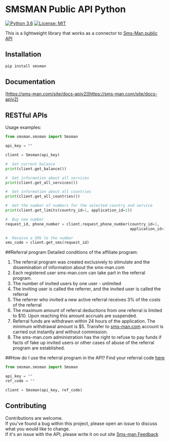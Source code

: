 # SMSMAN Public API Python
[![Python 3.6](https://img.shields.io/badge/python-3.6+-blue.svg)](https://www.python.org/downloads/release/python-360/)
[![License: MIT](https://img.shields.io/badge/License-MIT-yellow.svg)](https://opensource.org/licenses/MIT)

This is a lightweight library that works as a connector to [Sms-Man public API](https://sms-man.com/site/docs-apiv2)  
## Installation

```bash
pip install smsman
```
## Documentation  
[https://sms-man.com/site/docs-apiv2](https://sms-man.com/site/docs-apiv2)
## RESTful APIs
Usage examples:
```python
from smsman.smsman import Smsman

api_key = ""

client = Smsman(api_key)

#  Get current balance
print(client.get_balance())

#  Get information about all services
print(client.get_all_services())

#  Get information about all countries
print(client.get_all_countries())

#  Get the number of numbers for the selected country and service
print(client.get_limits(country_id=1, application_id=1))

#  Buy new number
request_id, phone_number = client.request_phone_number(country_id=1,
                                                       application_id=1)

#  Receive a SMS to the number
sms_code = client.get_sms(request_id)

```
##Referral program
Detailed conditions of the affiliate program:

1. The referral program was created exclusively to stimulate and the dissemination of information about the sms-man.com
2. Each registered user sms-man.com can take part in the referral program.
3. The number of invited users by one user - unlimited
4. The inviting user is called the referrer, and the invited user is called the referral
5. The referrer who invited a new active referral receives 3% of the costs of the referral
6. The maximum amount of referral deductions from one referral is limited to $10. Upon reaching this amount accruals are suspended.
7. Referral funds are withdrawn within 24 hours of the application. The minimum withdrawal amount is $5. Transfer to [sms-man.com](https://sms-man.com) account is carried out instantly and without commission.
8. The sms-man.com administration has the right to refuse to pay funds if facts of fake up invited users or other cases of abuse of the referral program are established.  
  
##How do I use the referral program in the API?
Find your referral code [here](https://sms-man.com/site/profile)
```python
from smsman.smsman import Smsman

api_key = ""
ref_code = ""

client = Smsman(api_key, ref_code)
```
## Contributing

Contributions are welcome.<br/>
If you've found a bug within this project, please open an issue to discuss what you would like to change.<br/>
If it's an issue with the API, please write it on out site [Sms-man Feedback](https://sms-man.com/site/feedback)
